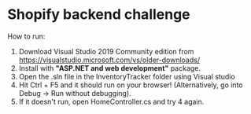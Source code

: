 # Shopify backend challenge

How to run:

1. Download Visual Studio 2019 Community edition from https://visualstudio.microsoft.com/vs/older-downloads/
2. Install with **"ASP.NET and web development"** package.
3. Open the .sln file in the InventoryTracker folder using Visual studio
4. Hit Ctrl + F5 and it should run on your browser! (Alternatively, go into Debug -> Run without debugging).
5. If it doesn't run, open HomeController.cs and try 4 again.
